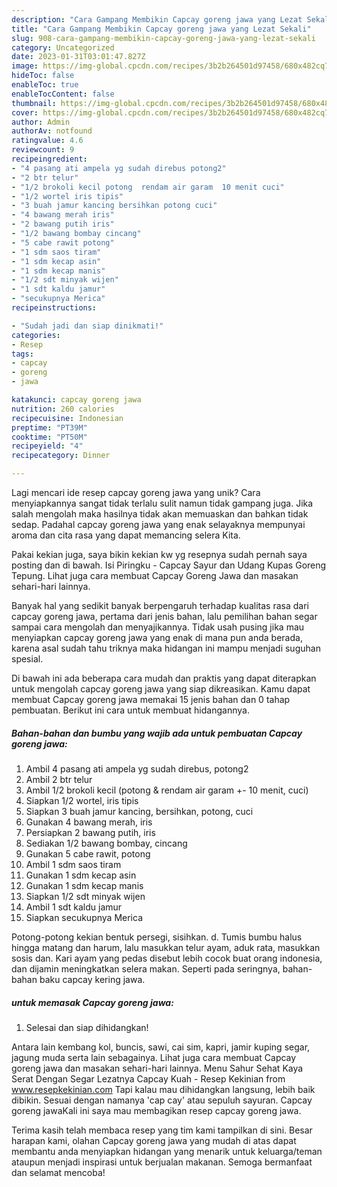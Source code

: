 ```yaml
---
description: "Cara Gampang Membikin Capcay goreng jawa yang Lezat Sekali"
title: "Cara Gampang Membikin Capcay goreng jawa yang Lezat Sekali"
slug: 908-cara-gampang-membikin-capcay-goreng-jawa-yang-lezat-sekali
category: Uncategorized
date: 2023-01-31T03:01:47.827Z
image: https://img-global.cpcdn.com/recipes/3b2b264501d97458/680x482cq70/capcay-goreng-jawa-foto-resep-utama.jpg
hideToc: false
enableToc: true
enableTocContent: false
thumbnail: https://img-global.cpcdn.com/recipes/3b2b264501d97458/680x482cq70/capcay-goreng-jawa-foto-resep-utama.jpg
cover: https://img-global.cpcdn.com/recipes/3b2b264501d97458/680x482cq70/capcay-goreng-jawa-foto-resep-utama.jpg
author: Admin
authorAv: notfound
ratingvalue: 4.6
reviewcount: 9
recipeingredient:
- "4 pasang ati ampela yg sudah direbus potong2"
- "2 btr telur"
- "1/2 brokoli kecil potong  rendam air garam  10 menit cuci"
- "1/2 wortel iris tipis"
- "3 buah jamur kancing bersihkan potong cuci"
- "4 bawang merah iris"
- "2 bawang putih iris"
- "1/2 bawang bombay cincang"
- "5 cabe rawit potong"
- "1 sdm saos tiram"
- "1 sdm kecap asin"
- "1 sdm kecap manis"
- "1/2 sdt minyak wijen"
- "1 sdt kaldu jamur"
- "secukupnya Merica"
recipeinstructions:

- "Sudah jadi dan siap dinikmati!"
categories:
- Resep
tags:
- capcay
- goreng
- jawa

katakunci: capcay goreng jawa 
nutrition: 260 calories
recipecuisine: Indonesian
preptime: "PT39M"
cooktime: "PT50M"
recipeyield: "4"
recipecategory: Dinner

---
```





Lagi mencari ide resep capcay goreng jawa yang unik? Cara menyiapkannya sangat tidak terlalu sulit namun tidak gampang juga. Jika salah mengolah maka hasilnya tidak akan memuaskan dan bahkan tidak sedap. Padahal capcay goreng jawa yang enak selayaknya mempunyai aroma dan cita rasa yang dapat memancing selera Kita.





Pakai kekian juga, saya bikin kekian kw yg resepnya sudah pernah saya posting dan di bawah. Isi Piringku - Capcay Sayur dan Udang Kupas Goreng Tepung. Lihat juga cara membuat Capcay Goreng Jawa dan masakan sehari-hari lainnya.

Banyak hal yang sedikit banyak berpengaruh terhadap kualitas rasa dari capcay goreng jawa, pertama dari jenis bahan, lalu pemilihan bahan segar sampai cara mengolah dan menyajikannya. Tidak usah pusing jika mau menyiapkan capcay goreng jawa yang enak di mana pun anda berada, karena asal sudah tahu triknya maka hidangan ini mampu menjadi suguhan spesial.






Di bawah ini ada beberapa cara mudah dan praktis yang dapat diterapkan untuk mengolah capcay goreng jawa yang siap dikreasikan. Kamu dapat membuat Capcay goreng jawa memakai 15 jenis bahan dan 0 tahap pembuatan. Berikut ini cara untuk membuat hidangannya.

<!--inarticleads1-->

##### Bahan-bahan dan bumbu yang wajib ada untuk pembuatan Capcay goreng jawa:

1. Ambil 4 pasang ati ampela yg sudah direbus, potong2
1. Ambil 2 btr telur
1. Ambil 1/2 brokoli kecil (potong &amp; rendam air garam +- 10 menit, cuci)
1. Siapkan 1/2 wortel, iris tipis
1. Siapkan 3 buah jamur kancing, bersihkan, potong, cuci
1. Gunakan 4 bawang merah, iris
1. Persiapkan 2 bawang putih, iris
1. Sediakan 1/2 bawang bombay, cincang
1. Gunakan 5 cabe rawit, potong
1. Ambil 1 sdm saos tiram
1. Gunakan 1 sdm kecap asin
1. Gunakan 1 sdm kecap manis
1. Siapkan 1/2 sdt minyak wijen
1. Ambil 1 sdt kaldu jamur
1. Siapkan secukupnya Merica


Potong-potong kekian bentuk persegi, sisihkan. d. Tumis bumbu halus hingga matang dan harum, lalu masukkan telur ayam, aduk rata, masukkan sosis dan. Kari ayam yang pedas disebut lebih cocok buat orang indonesia, dan dijamin meningkatkan selera makan. Seperti pada seringnya, bahan-bahan baku capcay kering jawa. 

<!--inarticleads2-->

#####  untuk memasak Capcay goreng jawa:


1. Selesai dan siap dihidangkan!

Antara lain kembang kol, buncis, sawi, cai sim, kapri, jamir kuping segar, jagung muda serta lain sebagainya. Lihat juga cara membuat Capcay goreng jawa dan masakan sehari-hari lainnya. Menu Sahur Sehat Kaya Serat Dengan Segar Lezatnya Capcay Kuah - Resep Kekinian from www.resepkekinian.com Tapi kalau mau dihidangkan langsung, lebih baik dibikin. Sesuai dengan namanya &#39;cap cay&#39; atau sepuluh sayuran. Capcay goreng jawaKali ini saya mau membagikan resep capcay goreng jawa. 

Terima kasih telah membaca resep yang tim kami tampilkan di sini. Besar harapan kami, olahan Capcay goreng jawa yang mudah di atas dapat membantu anda menyiapkan hidangan yang menarik untuk keluarga/teman ataupun menjadi inspirasi untuk berjualan makanan. Semoga bermanfaat dan selamat mencoba!
